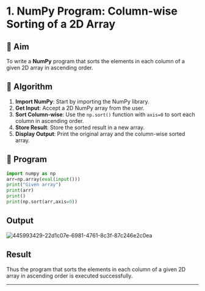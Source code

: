 # 1. NumPy Program: Column-wise Sorting of a 2D Array

## 🎯 Aim
To write a **NumPy** program that sorts the elements in each column of a given 2D array in ascending order.

## 🧠 Algorithm

1. **Import NumPy**: Start by importing the NumPy library.
2. **Get Input**: Accept a 2D NumPy array from the user.
3. **Sort Column-wise**: Use the `np.sort()` function with `axis=0` to sort each column in ascending order.
4. **Store Result**: Store the sorted result in a new array.
5. **Display Output**: Print the original array and the column-wise sorted array.

## 🧾 Program
```python
import numpy as np
arr=np.array(eval(input()))
print("Given array")
print(arr)
print()
print(np.sort(arr,axis=0))
```

## Output
![445993429-22d1c07e-6981-4761-8c3f-87c246e2c0ea](https://github.com/user-attachments/assets/bc81b96b-fb22-4a69-a50d-fbe508829f66)

## Result
Thus the program that sorts the elements in each column of a given 2D array in ascending order is executed successfully.

---

